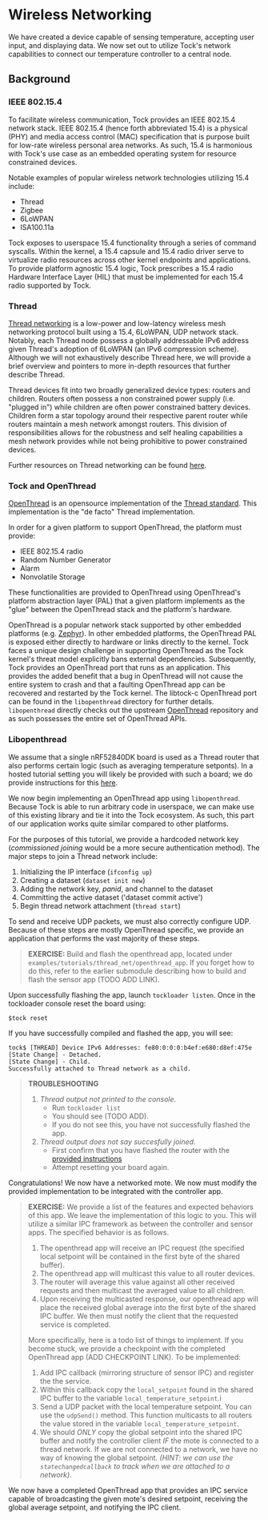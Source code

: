 # Wireless Networking

We have created a device capable of sensing temperature, accepting user input, and
displaying data. We now set out to utilize Tock's network capabilities to
connect our temperature controller to a central node.

## Background

### IEEE 802.15.4

To facilitate wireless communication, Tock provides an IEEE 802.15.4 network
stack. IEEE 802.15.4 (hence forth abbreviated 15.4) is a physical (PHY) and
media access control (MAC) specification that is purpose built for low-rate
wireless personal area networks. As such, 15.4 is harmonious with Tock's use
case as an embedded operating system for resource constrained devices.

Notable examples of popular wireless network technologies utilizing 15.4
include:

- Thread
- Zigbee
- 6LoWPAN
- ISA100.11a

Tock exposes to userspace 15.4 functionality through a series of command
syscalls. Within the kernel, a 15.4 capsule and 15.4 radio driver serve to
virtualize radio resources across other kernel endpoints and applications. To
provide platform agnostic 15.4 logic, Tock prescribes a 15.4 radio Hardware
Interface Layer (HIL) that must be implemented for each 15.4 radio supported by
Tock.

### Thread

[Thread networking](https://www.threadgroup.org) is a low-power and low-latency
wireless mesh networking protocol built using a 15.4, 6LoWPAN, UDP network
stack. Notably, each Thread node possess a globally addressable IPv6 address
given Thread's adoption of 6LoWPAN (an IPv6 compression scheme). Although we
will not exhaustively describe Thread here, we will provide a brief overview and
pointers to more in-depth resources that further describe Thread.

Thread devices fit into two broadly generalized device types: routers and
children. Routers often possess a non constrained power supply (i.e. "plugged
in") while children are often power constrained battery devices. Children form a
star topology around their respective parent router while routers maintain a
mesh network amongst routers. This division of responsibilities allows for the
robustness and self healing capabilities a mesh network provides while not being
prohibitive to power constrained devices.

Further resources on Thread networking can be found
[here](https://openthread.io/guides/thread-primer).

### Tock and OpenThread

[OpenThread](https://github.com/openthread/openthread) is an opensource
implementation of the [Thread standard](https://www.threadgroup.org/). This
implementation is the "de facto" Thread implementation.

In order for a given platform to support OpenThread, the platform must provide:

- IEEE 802.15.4 radio
- Random Number Generator
- Alarm
- Nonvolatile Storage

These functionalities are provided to OpenThread using OpenThread's platform
abstraction layer (PAL) that a given platform implements as the "glue" between
the OpenThread stack and the platform's hardware.

OpenThread is a popular network stack supported by other embedded platforms
(e.g. [Zephyr](https://github.com/zephyrproject-rtos/zephyr)). In other embedded
platforms, the OpenThread PAL is exposed either directly to hardware or links
directly to the kernel. Tock faces a unique design challenge in supporting
OpenThread as the Tock kernel's threat model explicitly bans external
dependencies. Subsequently, Tock provides an OpenThread port that runs as an
application. This provides the added benefit that a bug in OpenThread will not
cause the entire system to crash and that a faulting OpenThread app can be
recovered and restarted by the Tock kernel. The libtock-c OpenThread port can be
found in the `libopenthread` directory for further details. `libopenthread`
directly checks out the upstream
[OpenThread](https://github.com/openthread/openthread) repository and as such
possesses the entire set of OpenThread APIs.

### Libopenthread

We assume that a single nRF52840DK board is used as a Thread router that also
performs certain logic (such as averaging temperature setponts). In a
hosted tutorial setting you will likely be provided with such a board; we do
provide instructions for this [here](./router-setup.md).

We now begin implementing an OpenThread app using `libopenthread`. Because Tock
is able to run arbitrary code in userspace, we can make use of this existing
library and tie it into the Tock ecosystem. As such, this part of our
application works quite similar compared to other platforms.

For the purposes of this tutorial, we provide a hardcoded network key
(_commissioned joining_ would be a more secure authentication method). The major
steps to join a Thread network include:

1. Initializing the IP interface (`ifconfig up`)
2. Creating a dataset (`dataset init new`)
3. Adding the network key, _panid_, and channel to the dataset
4. Committing the active dataset ('dataset commit active')
5. Begin thread network attachment (`thread start`)

To send and receive UDP packets, we must also correctly configure UDP. Because
of these steps are mostly OpenThread specific, we provide an application that
performs the vast majority of these steps.

> **EXERCISE:** Build and flash the openthread app, located under
> `examples/tutorials/thread_net/openthread_app`. If you forget how to do this,
> refer to the earlier submodule describing how to build and flash the sensor
> app (TODO ADD LINK).

Upon successfully flashing the app, launch `tockloader listen`. Once in the
tockloader console reset the board using:

```
$tock reset
```

If you have successfully compiled and flashed the app, you will see:

```
tock$ [THREAD] Device IPv6 Addresses: fe80:0:0:0:b4ef:e680:d8ef:475e
[State Change] - Detached.
[State Change] - Child.
Successfully attached to Thread network as a child.
```

> **TROUBLESHOOTING**
>
> 1. _Thread output not printed to the console_.
>    - Run `tockloader list`
>    - You should see (TODO ADD).
>    - If you do not see this, you have not successfully flashed the app.
> 2. _Thread output does not say succesfully joined_.
>    - First confirm that you have flashed the router with the [provided instructions](./router-setup.md)
>    - Attempt resetting your board again.

Congratulations! We now have a networked mote. We now must modify the provided
implementation to be integrated with the controller app.

> **EXERCISE:** We provide a list of the features and expected behaviors of this
> app. We leave the implementation of this logic to you. This will utilize a
> similar IPC framework as between the controller and sensor apps. The specified
> behavior is as follows.
>
> 1. The openthread app will receive an IPC request (the specified local
>    setpoint will be contained in the first byte of the shared buffer).
> 2. The openthread app will multicast this value to all router devices.
> 3. The router will average this value against all other received requests and
>    then multicast the averaged value to all children.
> 4. Upon receiving the multicasted response, our openthread app will place the
>    received global average into the first byte of the shared IPC buffer. We
>    then must notify the client that the requested service is completed.
>
> More specifically, here is a todo list of things to implement. If you become
> stuck, we provide a checkpoint with the completed OpenThread app (ADD
> CHECKPOINT LINK). To be implemented:
>
> 1. Add IPC callback (mirroring structure of sensor IPC) and register the
>    the service.
> 2. Within this callback copy the `local_setpoint` found in the shared IPC
>    buffer to the variable `local_temperature_setpoint`.i
> 3. Send a UDP packet with the local temperature setpoint. You can use
>    the `udpSend()` method. This function multicasts to all routers
>    the value stored in the variable `local_temperature_setpoint`.
> 4. We should _ONLY_ copy the global setpoint into the shared IPC buffer and
>    notify the controller client _IF_ the mote is connected to a thread
>    network. If we are not connected to a network, we have no way of knowing
>    the global setpoint. _(HINT: we can use the `statechangedcallback` to track
>    when we are attached to a network)_.

We now have a completed OpenThread app that provides an IPC service capable of
broadcasting the given mote's desired setpoint, receiving the global average
setpoint, and notifying the IPC client.

